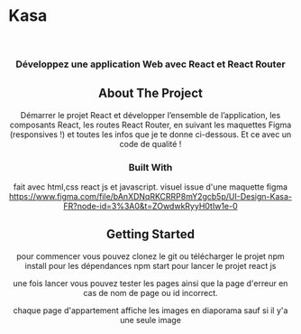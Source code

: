 # Kasa

<br />
<div align="center">


  <h3 align="center">Développez une application Web avec React et React Router</h3>

<!-- ABOUT THE PROJECT -->
## About The Project
Démarrer le projet React et développer l’ensemble de l’application, les composants React, les routes React Router, en suivant les maquettes Figma (responsives !) et toutes les infos que je te donne ci-dessous. Et ce avec un code de qualité ! 
### Built With

fait avec html,css react js et javascript.
visuel issue d'une maquette figma https://www.figma.com/file/bAnXDNqRKCRRP8mY2gcb5p/UI-Design-Kasa-FR?node-id=3%3A0&t=ZOwdwkRyyH0tIw1e-0

## Getting Started

pour commencer vous pouvez clonez le git ou télécharger le projet
npm install pour les dépendances
npm start pour lancer le projet react js


une fois lancer vous pouvez tester les pages ainsi que la page d'erreur en cas de nom de page ou id incorrect.

chaque page d'appartement affiche les images en diaporama sauf si il y'a une seule image
